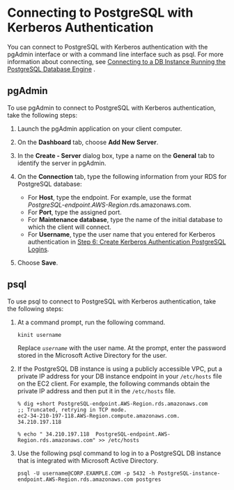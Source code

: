 # Connecting to PostgreSQL with Kerberos Authentication<a name="postgresql-kerberos-connecting"></a>

You can connect to PostgreSQL with Kerberos authentication with the pgAdmin interface or with a command line interface such as psql\. For more information about connecting, see  [Connecting to a DB Instance Running the PostgreSQL Database Engine](USER_ConnectToPostgreSQLInstance.md)  \. 

## pgAdmin<a name="collapsible-section-pgAdmin"></a>

To use pgAdmin to connect to PostgreSQL with Kerberos authentication, take the following steps:

1. Launch the pgAdmin application on your client computer\.

1. On the **Dashboard** tab, choose **Add New Server**\.

1. In the **Create \- Server** dialog box, type a name on the **General** tab to identify the server in pgAdmin\.

1. On the **Connection** tab, type the following information from your RDS for PostgreSQL database:
   + For **Host**, type the endpoint\. For example, use the format *PostgreSQL\-endpoint*\.*AWS\-Region*\.rds\.amazonaws\.com\.
   + For **Port**, type the assigned port\.
   + For **Maintenance database**, type the name of the initial database to which the client will connect\.
   + For **Username**, type the user name that you entered for Kerberos authentication in [Step 6: Create Kerberos Authentication PostgreSQL Logins](postgresql-kerberos-setting-up.md#postgresql-kerberos-setting-up.create-logins)\. 

1. Choose **Save**\.

## psql<a name="collapsible-section-psql"></a>

To use psql to connect to PostgreSQL with Kerberos authentication, take the following steps:

1. At a command prompt, run the following command\.

   ```
   kinit username                
   ```

   Replace *`username`* with the user name\. At the prompt, enter the password stored in the Microsoft Active Directory for the user\.

1. If the PostgreSQL DB instance is using a publicly accessible VPC, put a private IP address for your DB instance endpoint in your `/etc/hosts` file on the EC2 client\. For example, the following commands obtain the private IP address and then put it in the `/etc/hosts` file\.

   ```
   % dig +short PostgreSQL-endpoint.AWS-Region.rds.amazonaws.com  
   ;; Truncated, retrying in TCP mode.
   ec2-34-210-197-118.AWS-Region.compute.amazonaws.com.
   34.210.197.118 
   
   % echo " 34.210.197.118  PostgreSQL-endpoint.AWS-Region.rds.amazonaws.com" >> /etc/hosts
   ```

1. Use the following psql command to log in to a PostgreSQL DB instance that is integrated with Microsoft Active Directory\.

   ```
   psql -U username@CORP.EXAMPLE.COM -p 5432 -h PostgreSQL-instance-endpoint.AWS-Region.rds.amazonaws.com postgres
   ```